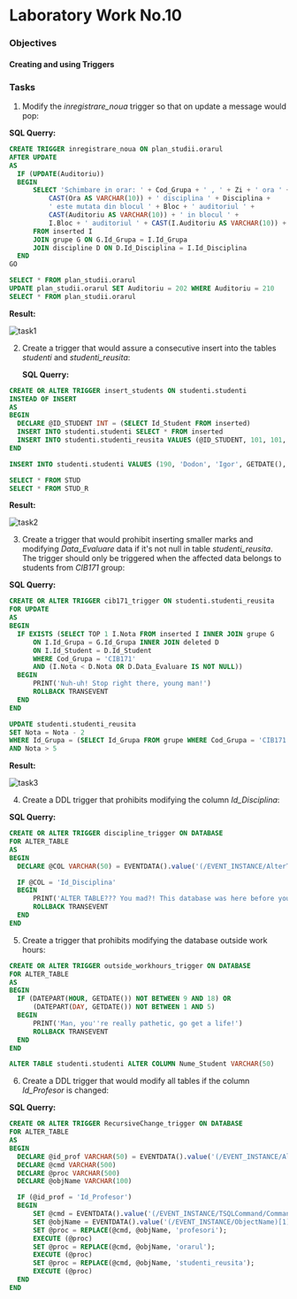 # Laboratory Work No.10


### Objectives

#### Creating and using Triggers

### Tasks

1. Modify the _inregistrare_noua_ trigger so that on update a message would pop:

  __SQL Querry:__
  
  ```sql
CREATE TRIGGER inregistrare_noua ON plan_studii.orarul
AFTER UPDATE
AS
	IF (UPDATE(Auditoriu))
	BEGIN
		SELECT 'Schimbare in orar: ' + Cod_Grupa + ' , ' + Zi + ' ora ' +
			CAST(Ora AS VARCHAR(10)) + ' disciplina ' + Disciplina +
			' este mutata din blocul ' + Bloc + ' auditoriul ' +
			CAST(Auditoriu AS VARCHAR(10)) + ' in blocul ' +
			I.Bloc + ' auditoriul ' + CAST(I.Auditoriu AS VARCHAR(10)) + '.'
		FROM inserted I
		JOIN grupe G ON G.Id_Grupa = I.Id_Grupa
		JOIN discipline D ON D.Id_Disciplina = I.Id_Disciplina
	END
GO

SELECT * FROM plan_studii.orarul
UPDATE plan_studii.orarul SET Auditoriu = 202 WHERE Auditoriu = 210
SELECT * FROM plan_studii.orarul

  ```
  
  __Result:__

  ![task1](https://user-images.githubusercontent.com/22482507/49751224-91312f80-fcb5-11e8-980e-7da8fca254b3.JPG)

2. Create a trigger that would assure a consecutive insert into the tables _studenti_ and _studenti_reusita_:

    __SQL Querry:__
  
  ```sql
CREATE OR ALTER TRIGGER insert_students ON studenti.studenti
INSTEAD OF INSERT
AS
BEGIN
	DECLARE @ID_STUDENT INT = (SELECT Id_Student FROM inserted)
	INSERT INTO studenti.studenti SELECT * FROM inserted
	INSERT INTO studenti.studenti_reusita VALUES (@ID_STUDENT, 101, 101, 1, 'dummy', 10, GETDATE())
END

INSERT INTO studenti.studenti VALUES (190, 'Dodon', 'Igor', GETDATE(), 'Valea Perjii')

SELECT * FROM STUD
SELECT * FROM STUD_R
  ```
  
  __Result:__

![task2](https://user-images.githubusercontent.com/22482507/49751225-91312f80-fcb5-11e8-8680-6c0eb16ce373.JPG)

3. Create a trigger that would prohibit inserting smaller marks and modifying _Data_Evaluare_ data if it's not null in table _studenti_reusita_. The trigger should only be triggered when the affected data belongs to students from _CIB171_ group:

  __SQL Querry:__

  ```sql
CREATE OR ALTER TRIGGER cib171_trigger ON studenti.studenti_reusita
FOR UPDATE
AS
BEGIN
	IF EXISTS (SELECT TOP 1 I.Nota FROM inserted I INNER JOIN grupe G
		ON I.Id_Grupa = G.Id_Grupa INNER JOIN deleted D
		ON I.Id_Student = D.Id_Student
		WHERE Cod_Grupa = 'CIB171'
		AND (I.Nota < D.Nota OR D.Data_Evaluare IS NOT NULL))
	BEGIN
		PRINT('Nuh-uh! Stop right there, young man!')
		ROLLBACK TRANSEVENT
	END
END

UPDATE studenti.studenti_reusita
SET Nota = Nota - 2
WHERE Id_Grupa = (SELECT Id_Grupa FROM grupe WHERE Cod_Grupa = 'CIB171')
AND Nota > 5
  ```
  
  __Result:__
  
  ![task3](https://user-images.githubusercontent.com/22482507/49751226-91312f80-fcb5-11e8-85a8-d5ca9b893902.JPG)
  
4. Create a DDL trigger that prohibits modifying the column _Id_Disciplina_:

  __SQL Querry:__
  
  ```sql
CREATE OR ALTER TRIGGER discipline_trigger ON DATABASE
FOR ALTER_TABLE
AS
BEGIN
	DECLARE @COL VARCHAR(50) = EVENTDATA().value('(/EVENT_INSTANCE/AlterTableEVENTList/Alter/Columns/Name)[1]', 'VARCHAR(50)');

	IF @COL = 'Id_Disciplina'
	BEGIN
		PRINT('ALTER TABLE??? You mad?! This database was here before your grandmother has even been born.')
		ROLLBACK TRANSEVENT
	END
END
  ```
  
5. Create a trigger that prohibits modifying the database outside work hours:

  ```sql
CREATE OR ALTER TRIGGER outside_workhours_trigger ON DATABASE
FOR ALTER_TABLE
AS
BEGIN
	IF (DATEPART(HOUR, GETDATE()) NOT BETWEEN 9 AND 18) OR
		(DATEPART(DAY, GETDATE()) NOT BETWEEN 1 AND 5)
	BEGIN
		PRINT('Man, you''re really pathetic, go get a life!')
		ROLLBACK TRANSEVENT
	END
END

ALTER TABLE studenti.studenti ALTER COLUMN Nume_Student VARCHAR(50)
  ```
 
6. Create a DDL trigger that would modify all tables if the column _Id_Profesor_ is changed:

  __SQL Querry:__

  ```sql
CREATE OR ALTER TRIGGER RecursiveChange_trigger ON DATABASE
FOR ALTER_TABLE
AS
BEGIN
	DECLARE @id_prof VARCHAR(50) = EVENTDATA().value('(/EVENT_INSTANCE/AlterTableEVENTList/*/Columns/Name)[1]', 'VARCHAR(100)')
	DECLARE @cmd VARCHAR(500)
	DECLARE @proc VARCHAR(500)
	DECLARE @objName VARCHAR(100) 
 
	IF (@id_prof = 'Id_Profesor')
	BEGIN
		SET @cmd = EVENTDATA().value('(/EVENT_INSTANCE/TSQLCommand/CommandText)[1]','VARCHAR(100)') 
		SET @objName = EVENTDATA().value('(/EVENT_INSTANCE/ObjectName)[1]','VARCHAR(100)') 
		SET @proc = REPLACE(@cmd, @objName, 'profesori');
		EXECUTE (@proc) 
		SET @proc = REPLACE(@cmd, @objName, 'orarul');
		EXECUTE (@proc) 
		SET @proc = REPLACE(@cmd, @objName, 'studenti_reusita');
		EXECUTE (@proc)
	END 
END
  ```
